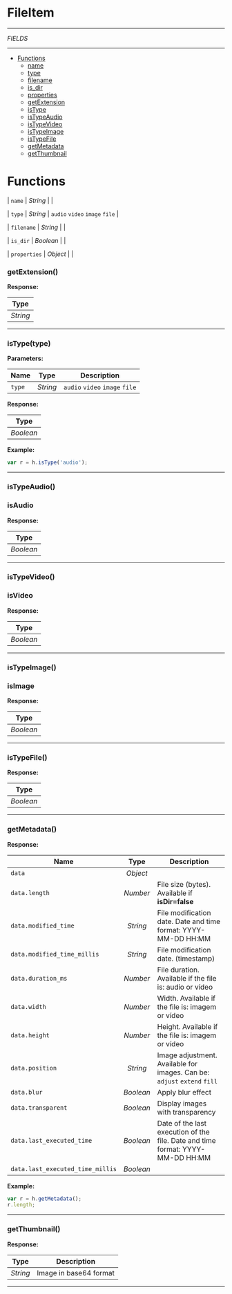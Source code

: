 # FileItem

---

$FIELDS$

---

- [Functions](#functions)
  - [name](#name)
  - [type](#type)
  - [filename](#filename)
  - [is_dir](#isdir)
  - [properties](#properties)
  - [getExtension](#getextension)
  - [isType](#istypetype)
  - [isTypeAudio](#istypeaudio)
  - [isTypeVideo](#istypevideo)
  - [isTypeImage](#istypeimage)
  - [isTypeFile](#istypefile)
  - [getMetadata](#getmetadata)
  - [getThumbnail](#getthumbnail)


# Functions 
| `name` | _String_ |  |

| `type` | _String_ | `audio`  `video`  `image`  `file` |

| `filename` | _String_ |  |

| `is_dir` | _Boolean_ |  |

| `properties` | _Object_ |  |

### getExtension()


**Response:**

| Type  |
| :---: |
| _String_ | 


---


### isType(type)
**Parameters:**

| Name | Type  | Description |
| ---- | :---: | ------------|
| `type` | _String_ | `audio`  `video`  `image`  `file` |


**Response:**

| Type  |
| :---: |
| _Boolean_ | 


**Example:**

```javascript
var r = h.isType('audio');
```

---


### isTypeAudio()
### isAudio


**Response:**

| Type  |
| :---: |
| _Boolean_ | 


---


### isTypeVideo()
### isVideo


**Response:**

| Type  |
| :---: |
| _Boolean_ | 


---


### isTypeImage()
### isImage


**Response:**

| Type  |
| :---: |
| _Boolean_ | 


---


### isTypeFile()


**Response:**

| Type  |
| :---: |
| _Boolean_ | 


---


### getMetadata()


**Response:**

| Name | Type  | Description |
| ---- | :---: | ------------|
| `data` | _Object_ |  |
| `data.length` | _Number_ | File size (bytes). Available if **isDir=false** |
| `data.modified_time` | _String_ | File modification date. Date and time format: YYYY-MM-DD HH:MM |
| `data.modified_time_millis` | _String_ | File modification date. (timestamp) |
| `data.duration_ms` | _Number_ | File duration. Available if the file is: audio or vídeo |
| `data.width` | _Number_ | Width. Available if the file is: imagem or vídeo |
| `data.height` | _Number_ | Height. Available if the file is: imagem or vídeo |
| `data.position` | _String_ | Image adjustment. Available for images. Can be: `adjust` `extend` `fill` |
| `data.blur` | _Boolean_ | Apply blur effect |
| `data.transparent` | _Boolean_ | Display images with transparency |
| `data.last_executed_time` | _Boolean_ | Date of the last execution of the file. Date and time format: YYYY-MM-DD HH:MM |
| `data.last_executed_time_millis` | _Boolean_ |  |


**Example:**

```javascript
var r = h.getMetadata();
r.length;
```

---


### getThumbnail()


**Response:**

| Type  | Description |
| :---: | ------------|
| _String_ | Image in base64 format |


---
